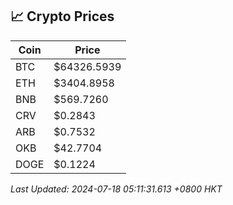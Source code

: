 ## 📈 Crypto Prices

| Coin | Price |
| ---- | ----- |
| BTC | $64326.5939 |
| ETH | $3404.8958 |
| BNB | $569.7260 |
| CRV | $0.2843 |
| ARB | $0.7532 |
| OKB | $42.7704 |
| DOGE | $0.1224 |

_Last Updated: 2024-07-18 05:11:31.613 +0800 HKT_